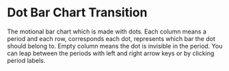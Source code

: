 Dot Bar Chart Transition
====The motional bar chart which is made with dots.
Each column means a period and each row, corresponds each dot, represents
which bar the dot should belong to.
Empty column means the dot is invisible in the period.
You can leap between the periods with left and right arrow keys or by clicking
period labels.
